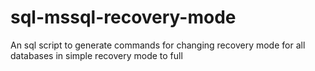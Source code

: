 # sql-mssql-recovery-mode
An sql script to generate commands for changing recovery mode for all databases in simple recovery mode to full
